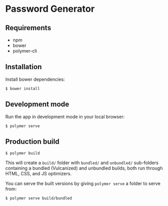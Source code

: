 # Password Generator

## Requirements

- npm
- bower
- polymer-cli

## Installation

Install bower dependencies:

    $ bower install

## Development mode

Run the app in development mode in your local browser:

```
$ polymer serve
```

## Production build

```
$ polymer build
```

This will create a `build/` folder with `bundled/` and `unbundled/` sub-folders containing a bundled (Vulcanized) and unbundled builds, both run through HTML, CSS, and JS optimizers.

You can serve the built versions by giving `polymer serve` a folder to serve from:

```
$ polymer serve build/bundled
```
